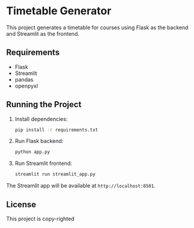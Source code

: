 # Timetable Generator

This project generates a timetable for courses using Flask as the backend and Streamlit as the frontend.

## Requirements

- Flask
- Streamlit
- pandas
- openpyxl

## Running the Project

1. Install dependencies:
    ```bash
    pip install -r requirements.txt
    ```

2. Run Flask backend:
    ```bash
    python app.py
    ```

3. Run Streamlit frontend:
    ```bash
    streamlit run streamlit_app.py
    ```

The Streamlit app will be available at `http://localhost:8501`.

## License

This project is copy-righted
